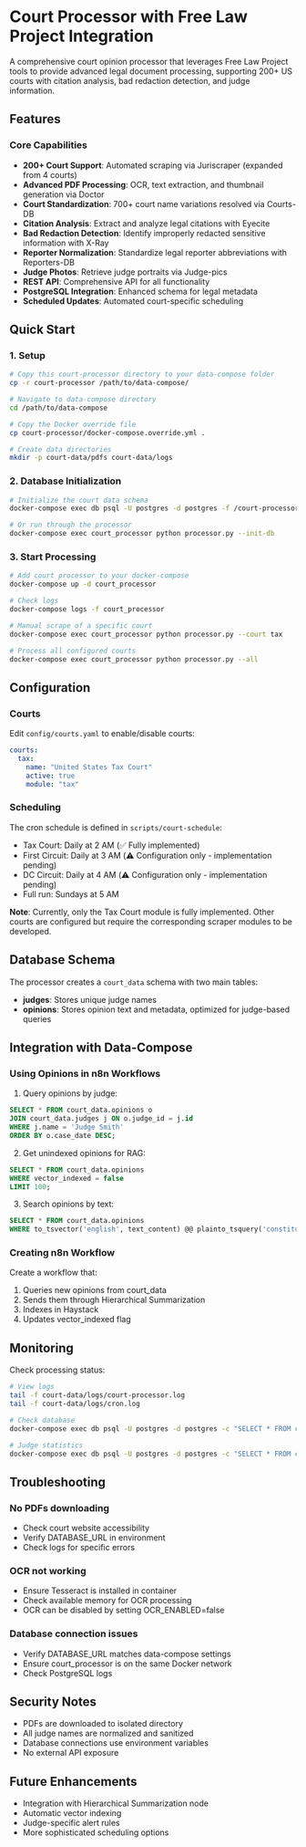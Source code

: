# Court Processor with Free Law Project Integration

A comprehensive court opinion processor that leverages Free Law Project tools to provide advanced legal document processing, supporting 200+ US courts with citation analysis, bad redaction detection, and judge information.

## Features

### Core Capabilities
- **200+ Court Support**: Automated scraping via Juriscraper (expanded from 4 courts)
- **Advanced PDF Processing**: OCR, text extraction, and thumbnail generation via Doctor
- **Court Standardization**: 700+ court name variations resolved via Courts-DB
- **Citation Analysis**: Extract and analyze legal citations with Eyecite
- **Bad Redaction Detection**: Identify improperly redacted sensitive information with X-Ray
- **Reporter Normalization**: Standardize legal reporter abbreviations with Reporters-DB
- **Judge Photos**: Retrieve judge portraits via Judge-pics
- **REST API**: Comprehensive API for all functionality
- **PostgreSQL Integration**: Enhanced schema for legal metadata
- **Scheduled Updates**: Automated court-specific scheduling

## Quick Start

### 1. Setup

```bash
# Copy this court-processor directory to your data-compose folder
cp -r court-processor /path/to/data-compose/

# Navigate to data-compose directory
cd /path/to/data-compose

# Copy the Docker override file
cp court-processor/docker-compose.override.yml .

# Create data directories
mkdir -p court-data/pdfs court-data/logs
```

### 2. Database Initialization

```bash
# Initialize the court data schema
docker-compose exec db psql -U postgres -d postgres -f /court-processor/scripts/init_db.sql

# Or run through the processor
docker-compose exec court_processor python processor.py --init-db
```

### 3. Start Processing

```bash
# Add court processor to your docker-compose
docker-compose up -d court_processor

# Check logs
docker-compose logs -f court_processor

# Manual scrape of a specific court
docker-compose exec court_processor python processor.py --court tax

# Process all configured courts
docker-compose exec court_processor python processor.py --all
```

## Configuration

### Courts

Edit `config/courts.yaml` to enable/disable courts:

```yaml
courts:
  tax:
    name: "United States Tax Court"
    active: true
    module: "tax"
```

### Scheduling

The cron schedule is defined in `scripts/court-schedule`:
- Tax Court: Daily at 2 AM (✅ Fully implemented)
- First Circuit: Daily at 3 AM (⚠️ Configuration only - implementation pending)
- DC Circuit: Daily at 4 AM (⚠️ Configuration only - implementation pending)
- Full run: Sundays at 5 AM

**Note**: Currently, only the Tax Court module is fully implemented. Other courts are configured but require the corresponding scraper modules to be developed.

## Database Schema

The processor creates a `court_data` schema with two main tables:

- **judges**: Stores unique judge names
- **opinions**: Stores opinion text and metadata, optimized for judge-based queries

## Integration with Data-Compose

### Using Opinions in n8n Workflows

1. Query opinions by judge:
```sql
SELECT * FROM court_data.opinions o
JOIN court_data.judges j ON o.judge_id = j.id
WHERE j.name = 'Judge Smith'
ORDER BY o.case_date DESC;
```

2. Get unindexed opinions for RAG:
```sql
SELECT * FROM court_data.opinions
WHERE vector_indexed = false
LIMIT 100;
```

3. Search opinions by text:
```sql
SELECT * FROM court_data.opinions
WHERE to_tsvector('english', text_content) @@ plainto_tsquery('constitutional');
```

### Creating n8n Workflow

Create a workflow that:
1. Queries new opinions from court_data
2. Sends them through Hierarchical Summarization
3. Indexes in Haystack
4. Updates vector_indexed flag

## Monitoring

Check processing status:
```bash
# View logs
tail -f court-data/logs/court-processor.log
tail -f court-data/logs/cron.log

# Check database
docker-compose exec db psql -U postgres -d postgres -c "SELECT * FROM court_data.processing_log ORDER BY started_at DESC LIMIT 10;"

# Judge statistics
docker-compose exec db psql -U postgres -d postgres -c "SELECT * FROM court_data.judge_stats ORDER BY opinion_count DESC LIMIT 20;"
```

## Troubleshooting

### No PDFs downloading
- Check court website accessibility
- Verify DATABASE_URL in environment
- Check logs for specific errors

### OCR not working
- Ensure Tesseract is installed in container
- Check available memory for OCR processing
- OCR can be disabled by setting OCR_ENABLED=false

### Database connection issues
- Verify DATABASE_URL matches data-compose settings
- Ensure court_processor is on the same Docker network
- Check PostgreSQL logs

## Security Notes

- PDFs are downloaded to isolated directory
- All judge names are normalized and sanitized
- Database connections use environment variables
- No external API exposure

## Future Enhancements

- Integration with Hierarchical Summarization node
- Automatic vector indexing
- Judge-specific alert rules
- More sophisticated scheduling options